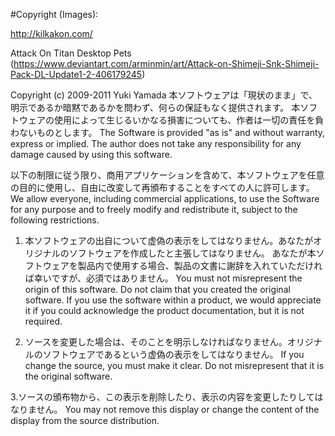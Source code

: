 #Copyright (Images):

http://kilkakon.com/

Attack On Titan Desktop Pets (https://www.deviantart.com/arminmin/art/Attack-on-Shimeji-Snk-Shimeji-Pack-DL-Update1-2-406179245)

Copyright (c) 2009-2011 Yuki Yamada
本ソフトウェアは「現状のまま」で、明示であるか暗黙であるかを問わず、何らの保証もなく提供されます。 本ソフトウェアの使用によって生じるいかなる損害についても、作者は一切の責任を負わないものとします。
The Software is provided "as is" and without warranty, express or implied. The author does not take any responsibility for any damage caused by using this software.

以下の制限に従う限り、商用アプリケーションを含めて、本ソフトウェアを任意の目的に使用し、自由に改変して再頒布することをすべての人に許可します。
We allow everyone, including commercial applications, to use the Software for any purpose and to freely modify and redistribute it, subject to the following restrictions.

1. 本ソフトウェアの出自について虚偽の表示をしてはなりません。あなたがオリジナルのソフトウェアを作成したと主張してはなりません。 あなたが本ソフトウェアを製品内で使用する場合、製品の文書に謝辞を入れていただければ幸いですが、必須ではありません。 
You must not misrepresent the origin of this software. Do not claim that you created the original software. If you use the software within a product, we would appreciate it if you could acknowledge the product documentation, but it is not required.

2. ソースを変更した場合は、そのことを明示しなければなりません。オリジナルのソフトウェアであるという虚偽の表示をしてはなりません。
If you change the source, you must make it clear. Do not misrepresent that it is the original software.

3.ソースの頒布物から、この表示を削除したり、表示の内容を変更したりしてはなりません。
You may not remove this display or change the content of the display from the source distribution.